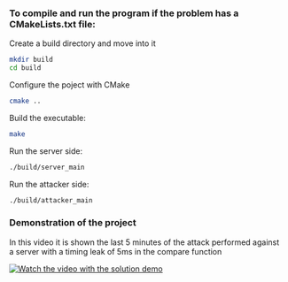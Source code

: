 ### To compile and run the program if the problem has a CMakeLists.txt file:

Create a build directory and move into it

```bash
mkdir build
cd build
```

Configure the poject with CMake

```bash
cmake ..
```

Build the executable:

```bash
make
```

Run the server side:

```bash
./build/server_main
```

Run the attacker side:

```bash
./build/attacker_main
```

### Demonstration of the project

In this video it is shown the last 5 minutes of the attack performed against  
a server with a timing leak of 5ms in the compare function

[![Watch the video with the solution demo](http://img.youtube.com/vi/6iz8u3MrVDQ/0.jpg)](https://www.youtube.com/watch?v=6iz8u3MrVDQ)